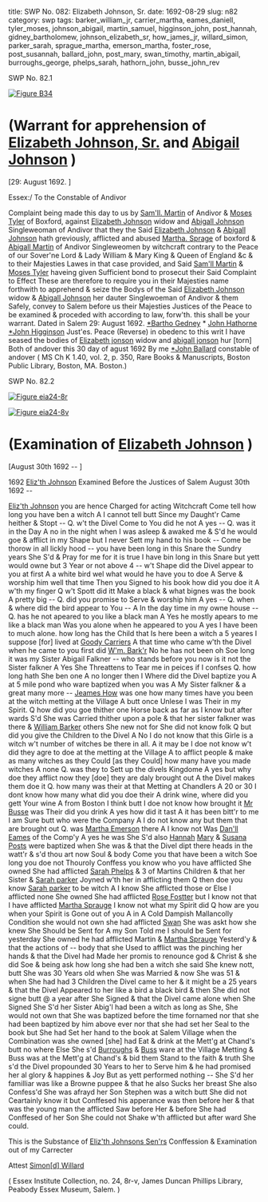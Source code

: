 title: SWP No. 082: Elizabeth Johnson, Sr.
date: 1692-08-29
slug: n82
category: swp
tags: barker_william_jr, carrier_martha, eames_daniell, tyler_moses, johnson_abigail, martin_samuel, higginson_john, post_hannah, gidney_bartholomew, johnson_elizabeth_sr, how_james_jr, willard_simon, parker_sarah, sprague_martha, emerson_martha, foster_rose, post_susannah, ballard_john, post_mary, swan_timothy, martin_abigail, burroughs_george, phelps_sarah, hathorn_john, busse_john_rev




<div markdown class="doc" id="n82.1">

<div class="doc_id">SWP No. 82.1</div>


<span markdown class="figure">[![Figure B34](archives/BPL/gifs/B34.gif)](archives/BPL/LARGE/B34.jpg)</span>

# (Warrant for apprehension of [Elizabeth Johnson, Sr.](/tag/johnson_elizabeth_sr.html) and [Abigail Johnson](/tag/johnson_abigail.html) )

[29: August 1692. ]

Essex:/ To the Constable of Andivor

Complaint being made this day to us by [Sam'll. Martin](/tag/martin_samuel.html) of Andivor & [Moses Tyler](/tag/tyler_moses.html) of Boxford, against [Elizabeth Johnson](/tag/johnson_elizabeth_sr.html) widow and [Abigall Johnson](/tag/johnson_abigail.html) Singleweoman of Andivor that they the Said [Elizabeth Johnson](/tag/johnson_elizabeth_sr.html) & [Abigall Johnson](/tag/johnson_abigail.html) hath greviously, afflicted and abused [Martha. Sprage](/tag/sprague_martha.html) of boxford & [Abigall Martin](/tag/martin_abigail.html) of Andivor Singleweomen by witchcraft contrary to the Peace of our Sover'ne Lord & Lady William & Mary King & Queen of England &c & to their Majesties Lawes in that case provided, and Said [Sam'll Martin](/tag/martin_samuel.html) & [Moses Tyler](/tag/tyler_moses.html) haveing given Sufficient bond to prosecut their Said Complaint to Effect These are therefore to require you in their Majesties name forthwith to apprehend & seize the Bodys of the Said [Elizabeth Johnson](/tag/johnson_elizabeth_sr.html) widow & [Abigall Johnson](/tag/johnson_abigail.html) her dauter Singlewoeman of Andivor & them Safely, convey to Salem before us their Majesties Justices of the Peace to be examined & proceded with according to law, forw'th. this shall be your warrant.
Dated in Salem  29: August 1692.  [*Bartho Gedney](/tag/gidney_bartholomew.html) * [John Hathorne](/tag/hathorn_john.html) [*John Higginson](/tag/higginson_john.html) Just'es. Peace  (Reverse)  in obedenc to this writ I have seased the bodies of [Elizabeth jonson](/tag/johnson_elizabeth_sr.html) widow and [abigall jonson](/tag/johnson_abigail.html) hur [torn] Both of andover this 30 day of agust 1692 By me [*John Ballard](/tag/ballard_john.html) constable of andover ( MS Ch K 1.40, vol. 2, p. 350, Rare Books & Manuscripts, Boston Public Library, Boston, MA. Boston.)

</div>



<div markdown class="doc" id="n82.2">

<div class="doc_id">SWP No. 82.2</div>


<span markdown class="figure">[![Figure eia24-8r](archives/essex/eia/gifs/eia24-8r.gif)](archives/essex/eia/large/eia24-8r.jpg)</span>

<span markdown class="figure">[![Figure eia24-8v](archives/essex/eia/gifs/eia24-8v.gif)](archives/essex/eia/large/eia24-8v.jpg)</span>

# (Examination of [Elizabeth Johnson](/tag/johnson_elizabeth_sr.html) )

[August 30th 1692 -- ]

1692 [Eliz'th Johnson](/tag/johnson_elizabeth_sr.html) Examined Before the Justices of Salem August 30th 1692 -- 

[Eliz'th Johnson](/tag/johnson_elizabeth_sr.html) you are hence Charged for acting Witchcraft Come tell how long you have ben a witch A I cannot tell butt Since my Daught'r Came heither & Stopt -- Q. w't the Divel Come to You did he not A yes -- Q. was it in the Day A no in the night when I was asleep & awaked me & S'd he would goe & afflict in my Shape but I never Sett my hand to his book -- Come be thorow in all lickly hood -- you have been long in this Snare the Sundry years She S'd & Pray for me for it is true I have bin long in this Snare but yett would owne but 3 Year or not above 4 -- w't Shape did the Divel appear to you at first A a white bird wel what would he have you to doe A Serve & worship him well that time Then you Signed to his book how did you doe it A w'th my finger Q w't Spott did itt Make a black & what bignes was the book A pretty big -- Q. did you promise to Serve & worship him A yes -- Q. when & where did the bird appear to You -- A In the day time in my owne house -- Q. has he not apeared to you like a black man A Yes he mostly apears to me like a black man Was you alone when he appeared to you A yes I have been to much alone. how long has the Child that Is here been a witch a 5 yeares I suppose [for] lived at [Goody Carriers](/tag/carrier_martha.html) A that time who came w'th the Divel when he came to you first did [W'm. Bark'r](/tag/barker_william_jr.html) No he has not been oh Soe long it was my Sister Abigail Falkner -- who stands before you now is it not the Sister falkner A Yes She Threattens to Tear me in peices if I confses Q. how long hath She ben one A no longer then I Where did the Divel baptize you A at 5 mile pond who ware baptized when you was A My Sister falkner & a great many more -- [Jeames How](/tag/how_james_jr.html) was one how many times have you been at the witch metting at the Village A butt once Unlese I was Their in my Spirit. Q how did you goe thither one Horse back as far as I know but after wards S'd She was Carried thither upon a pole & that her sister falkner was there & [William Barker](/tag/barker_william_jr.html) others She new not for She did not know folk Q but did you give the Children to the Divel A No I do not know that this Girle is a witch w't number of witches be there in all. A it may be I doe not know w't did they agre to doe at the metting at the Village A to afflict people & make as many witches as they Could [as they Could] how many  have you made witches A none Q. was they to Sett up the divels Kingdome A yes but why doe they afflict now they [doe] they are daly brought out A the Divel makes them doe it Q. how many was their at that Metting at Chandlers A 20 or 30 I dont know how many what did you doe their A drink wine, where did you gett Your wine A from Boston I think butt I doe not know how brought it [Mr Busse](/tag/busse_john_rev.html) was Their did you drink A yes how did it tast A it has been bitt'r to me I am Sure butt who were the Company A I do not know any but them that are brought out Q. was [Martha Emerson](/tag/emerson_martha.html) there A I know not Was [Dan'll Eames](/tag/eames_daniell.html) of the Comp'y A yes he was She S'd also [Hannah](/tag/post_hannah.html) [Mary](/tag/post_mary.html) & [Susana Posts](/tag/post_susannah.html) were baptized when She was & that the Divel dipt there heads in the watt'r & s'd thou art now Soul & body Come you that have been a witch Soe long you doe not Thouroly Conffess you know who you have afflicted She owned She had afflicted [Sarah Phelps](/tag/phelps_sarah.html) & 3 of Martins Children & that her Sister & [Sarah parker](/tag/parker_sarah.html) Joyned w'th her in afflicting them Q then doe you know [Sarah parker](/tag/parker_sarah.html) to be witch A I know She afflicted those or Else I afflicted none She owned She had afflicted [Rose Fostter](/tag/foster_rose.html) but I know not that I have afflicted [Martha Sprauge](/tag/sprague_martha.html) I know not what my Spirit did Q how are you when your Spirit is Gone out of you A in A Cold Dampish Mallancolly Condition she would not own she had afflicted [Swan](/tag/swan_timothy.html) She was askt how she knew She Should be Sent for A my Son Told me I should be Sent for yesterday She owned he had afflicted Martin & [Martha Sprauge](/tag/sprague_martha.html) Yesterd'y & that the actions of -- body that she Used to afflict was the pinching her hands & that the Divel had Made her promis to renounce god & Christ & she did Soe & being ask how long she had ben a witch she said She knew nott, butt She was 30 Years old when She was Married & now She was 51 & when She had had 3 Children the Divel came to her & it might be a 25 years & that the Divel Appeared to her like a bird a black bird & then She did not signe butt @ a year after She Signed & that the Divel came alone when She Signed She S'd her Sister Abig'l had been a witch as long as She, She would not own that She was baptized before the time fornamed nor that she had been baptized by him above ever nor that she had set her Seal to the book but She had Set her hand to the book at Salem Village when the Combination was she owned [she] had Eat & drink at the Mett'g at Chand's butt no where Else She s'd [Burroughs](/tag/burroughs_george.html) & [Buss](/tag/busse_john_rev.html) ware at the Village Metting & Buss was at the Mett'g at Chand's & bid them Stand to the faith & truth She s'd the Divel propounded 30 Years  to her to Serve him & he had promised her al glory & happines & Joy But as yett performed nothing -- She S'd her familliar was like a Browne puppee & that he also Sucks her breast She also Confess'd She was afrayd her Son Stephen was a witch butt She did not Ceartainly know it but Conffesed his apperance was then before her & that was the young man the afflicted Saw before Her & before She had Conffesed of her Son She could not Shake w'th afflicted but after ward She could.

This is the Substance of [Eliz'th Johnsons Sen'rs](/tag/johnson_elizabeth_sr.html) Conffession & Examination out of my Carrecter

Attest [Simon[d] Willard](/tag/willard_simon.html)

( Essex Institute Collection, no. 24, 8r-v, James Duncan Phillips Library, Peabody Essex Museum, Salem. )


</div>

